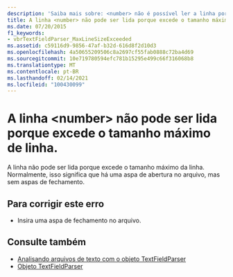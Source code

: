 ```yaml
---
description: 'Saiba mais sobre: <number> não é possível ler a linha porque ela excede o tamanho máximo da linha.'
title: A linha <number> não pode ser lida porque excede o tamanho máximo de linha.
ms.date: 07/20/2015
f1_keywords:
- vbrTextFieldParser_MaxLineSizeExceeded
ms.assetid: c59116d9-9856-47af-b32d-616d8f2d10d3
ms.openlocfilehash: 4a50655209506c8a2697cf55fab0888c72ba4d69
ms.sourcegitcommit: 10e719780594efc781b15295e499c66f316068b8
ms.translationtype: MT
ms.contentlocale: pt-BR
ms.lasthandoff: 02/14/2021
ms.locfileid: "100430099"
---
```

# <a name="line-number-cannot-be-read-because-it-exceeds-the-maximum-line-size"></a>A linha \<number> não pode ser lida porque excede o tamanho máximo de linha.

A linha não pode ser lida porque excede o tamanho máximo da linha. Normalmente, isso significa que há uma aspa de abertura no arquivo, mas sem aspas de fechamento.  
  
## <a name="to-correct-this-error"></a>Para corrigir este erro  
  
- Insira uma aspa de fechamento no arquivo.  
  
## <a name="see-also"></a>Consulte também

- [Analisando arquivos de texto com o objeto TextFieldParser](../developing-apps/programming/drives-directories-files/parsing-text-files-with-the-textfieldparser-object.md)
- [Objeto TextFieldParser](../language-reference/objects/textfieldparser-object.md)
